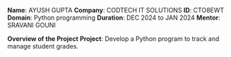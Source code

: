 **Name**: AYUSH GUPTA 
**Company**: CODTECH IT SOLUTIONS 
**ID**: CTO8EWT 
**Domain**: Python programming 
**Duration**: DEC 2024 to JAN 2024 
**Mentor**: SRAVANI GOUNI

**Overview of the Project** 
**Project**: Develop a Python program to track and manage student grades.
